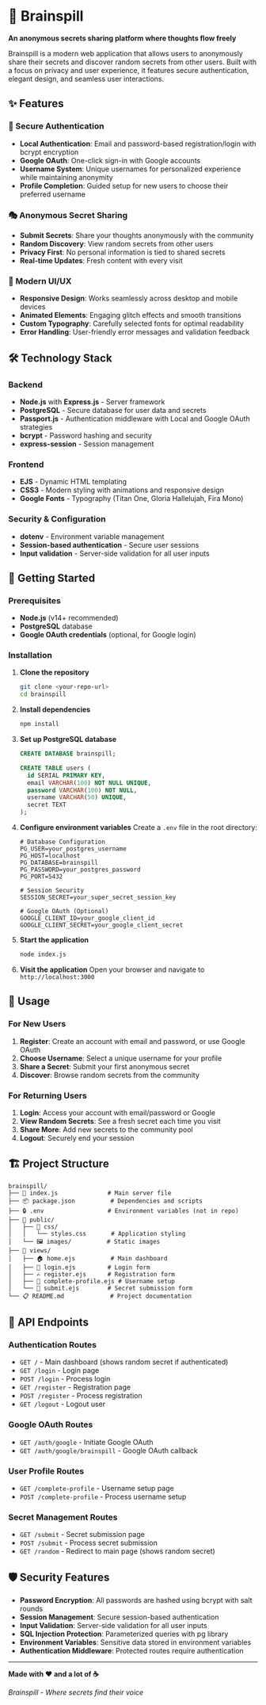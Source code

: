 # 🧠 Brainspill

**An anonymous secrets sharing platform where thoughts flow freely**

Brainspill is a modern web application that allows users to anonymously share their secrets and discover random secrets from other users. Built with a focus on privacy and user experience, it features secure authentication, elegant design, and seamless user interactions.

## ✨ Features

### 🔐 Secure Authentication
- **Local Authentication**: Email and password-based registration/login with bcrypt encryption
- **Google OAuth**: One-click sign-in with Google accounts
- **Username System**: Unique usernames for personalized experience while maintaining anonymity
- **Profile Completion**: Guided setup for new users to choose their preferred username

### 🎭 Anonymous Secret Sharing
- **Submit Secrets**: Share your thoughts anonymously with the community
- **Random Discovery**: View random secrets from other users
- **Privacy First**: No personal information is tied to shared secrets
- **Real-time Updates**: Fresh content with every visit

### 🎨 Modern UI/UX
- **Responsive Design**: Works seamlessly across desktop and mobile devices
- **Animated Elements**: Engaging glitch effects and smooth transitions
- **Custom Typography**: Carefully selected fonts for optimal readability
- **Error Handling**: User-friendly error messages and validation feedback

## 🛠️ Technology Stack

### Backend
- **Node.js** with **Express.js** - Server framework
- **PostgreSQL** - Secure database for user data and secrets
- **Passport.js** - Authentication middleware with Local and Google OAuth strategies
- **bcrypt** - Password hashing and security
- **express-session** - Session management

### Frontend
- **EJS** - Dynamic HTML templating
- **CSS3** - Modern styling with animations and responsive design
- **Google Fonts** - Typography (Titan One, Gloria Hallelujah, Fira Mono)

### Security & Configuration
- **dotenv** - Environment variable management
- **Session-based authentication** - Secure user sessions
- **Input validation** - Server-side validation for all user inputs

## 🚀 Getting Started

### Prerequisites
- **Node.js** (v14+ recommended)
- **PostgreSQL** database
- **Google OAuth credentials** (optional, for Google login)

### Installation

1. **Clone the repository**
   ```bash
   git clone <your-repo-url>
   cd brainspill
   ```

2. **Install dependencies**
   ```bash
   npm install
   ```

3. **Set up PostgreSQL database**
   ```sql
   CREATE DATABASE brainspill;
   
   CREATE TABLE users (
     id SERIAL PRIMARY KEY,
     email VARCHAR(100) NOT NULL UNIQUE,
     password VARCHAR(100) NOT NULL,
     username VARCHAR(50) UNIQUE,
     secret TEXT
   );
   ```

4. **Configure environment variables**
   Create a `.env` file in the root directory:
   ```env
   # Database Configuration
   PG_USER=your_postgres_username
   PG_HOST=localhost
   PG_DATABASE=brainspill
   PG_PASSWORD=your_postgres_password
   PG_PORT=5432
   
   # Session Security
   SESSION_SECRET=your_super_secret_session_key
   
   # Google OAuth (Optional)
   GOOGLE_CLIENT_ID=your_google_client_id
   GOOGLE_CLIENT_SECRET=your_google_client_secret
   ```

5. **Start the application**
   ```bash
   node index.js
   ```

6. **Visit the application**
   Open your browser and navigate to `http://localhost:3000`

## 📱 Usage

### For New Users
1. **Register**: Create an account with email and password, or use Google OAuth
2. **Choose Username**: Select a unique username for your profile
3. **Share a Secret**: Submit your first anonymous secret
4. **Discover**: Browse random secrets from the community

### For Returning Users
1. **Login**: Access your account with email/password or Google
2. **View Random Secrets**: See a fresh secret each time you visit
3. **Share More**: Add new secrets to the community pool
4. **Logout**: Securely end your session

## 🏗️ Project Structure

```
brainspill/
├── 📄 index.js              # Main server file
├── 📦 package.json          # Dependencies and scripts
├── 🔒 .env                  # Environment variables (not in repo)
├── 📁 public/
│   ├── 🎨 css/
│   │   └── styles.css       # Application styling
│   └── 🖼️ images/          # Static images
├── 📁 views/
│   ├── 🏠 home.ejs          # Main dashboard
│   ├── 🔐 login.ejs         # Login form
│   ├── ✍️ register.ejs      # Registration form
│   ├── 👤 complete-profile.ejs # Username setup
│   └── 📝 submit.ejs        # Secret submission form
└── 📋 README.md             # Project documentation
```

## 🔧 API Endpoints

### Authentication Routes
- `GET /` - Main dashboard (shows random secret if authenticated)
- `GET /login` - Login page
- `POST /login` - Process login
- `GET /register` - Registration page
- `POST /register` - Process registration
- `GET /logout` - Logout user

### Google OAuth Routes
- `GET /auth/google` - Initiate Google OAuth
- `GET /auth/google/brainspill` - Google OAuth callback

### User Profile Routes
- `GET /complete-profile` - Username setup page
- `POST /complete-profile` - Process username setup

### Secret Management Routes
- `GET /submit` - Secret submission page
- `POST /submit` - Process secret submission
- `GET /random` - Redirect to main page (shows random secret)

## 🛡️ Security Features

- **Password Encryption**: All passwords are hashed using bcrypt with salt rounds
- **Session Management**: Secure session-based authentication
- **Input Validation**: Server-side validation for all user inputs
- **SQL Injection Protection**: Parameterized queries with pg library
- **Environment Variables**: Sensitive data stored in environment variables
- **Authentication Middleware**: Protected routes require authentication

---

**Made with ❤️ and a lot of ☕**

*Brainspill - Where secrets find their voice*